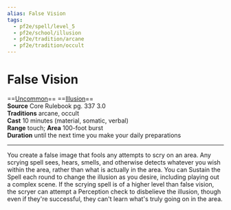 ```yaml
---
alias: False Vision
tags:
  - pf2e/spell/level_5
  - pf2e/school/illusion
  - pf2e/tradition/arcane
  - pf2e/tradition/occult
---
```


# False Vision

==[Uncommon](Uncommon.md)== ==[Illusion](Illusion.md)==  
__Source__ Core Rulebook pg. 337 3.0  
**Traditions** arcane, occult  
**Cast** 10 minutes (material, somatic, verbal)  
**Range** touch; **Area** 100-foot burst  
**Duration** until the next time you make your daily preparations

---

You create a false image that fools any attempts to scry on an area. Any scrying spell sees, hears, smells, and otherwise detects whatever you wish within the area, rather than what is actually in the area. You can Sustain the Spell each round to change the illusion as you desire, including playing out a complex scene. If the scrying spell is of a higher level than false vision, the scryer can attempt a Perception check to disbelieve the illusion, though even if they're successful, they can't learn what's truly going on in the area.

